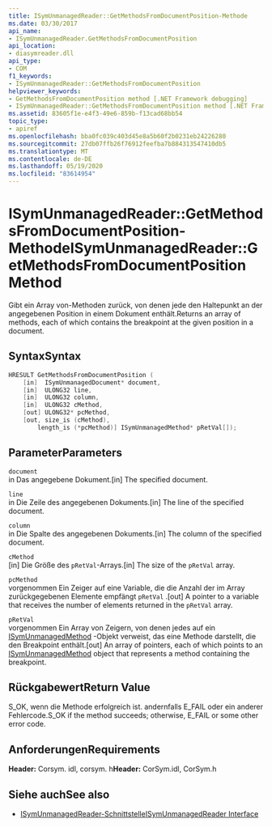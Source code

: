 ```yaml
---
title: ISymUnmanagedReader::GetMethodsFromDocumentPosition-Methode
ms.date: 03/30/2017
api_name:
- ISymUnmanagedReader.GetMethodsFromDocumentPosition
api_location:
- diasymreader.dll
api_type:
- COM
f1_keywords:
- ISymUnmanagedReader::GetMethodsFromDocumentPosition
helpviewer_keywords:
- GetMethodsFromDocumentPosition method [.NET Framework debugging]
- ISymUnmanagedReader::GetMethodsFromDocumentPosition method [.NET Framework debugging]
ms.assetid: 83605f1e-e4f3-49e6-859b-f13cad68bb54
topic_type:
- apiref
ms.openlocfilehash: bba0fc039c403d45e8a5b60f2b0231eb24226280
ms.sourcegitcommit: 27db07ffb26f76912feefba7b884313547410db5
ms.translationtype: MT
ms.contentlocale: de-DE
ms.lasthandoff: 05/19/2020
ms.locfileid: "83614954"
---
```

# <a name="isymunmanagedreadergetmethodsfromdocumentposition-method"></a><span data-ttu-id="a7fed-102">ISymUnmanagedReader::GetMethodsFromDocumentPosition-Methode</span><span class="sxs-lookup"><span data-stu-id="a7fed-102">ISymUnmanagedReader::GetMethodsFromDocumentPosition Method</span></span>
<span data-ttu-id="a7fed-103">Gibt ein Array von-Methoden zurück, von denen jede den Haltepunkt an der angegebenen Position in einem Dokument enthält.</span><span class="sxs-lookup"><span data-stu-id="a7fed-103">Returns an array of methods, each of which contains the breakpoint at the given position in a document.</span></span>  
  
## <a name="syntax"></a><span data-ttu-id="a7fed-104">Syntax</span><span class="sxs-lookup"><span data-stu-id="a7fed-104">Syntax</span></span>  
  
```cpp  
HRESULT GetMethodsFromDocumentPosition (  
    [in]  ISymUnmanagedDocument* document,  
    [in]  ULONG32 line,  
    [in]  ULONG32 column,  
    [in]  ULONG32 cMethod,  
    [out] ULONG32* pcMethod,  
    [out, size_is (cMethod),  
        length_is (*pcMethod)] ISymUnmanagedMethod* pRetVal[]);  
```  
  
## <a name="parameters"></a><span data-ttu-id="a7fed-105">Parameter</span><span class="sxs-lookup"><span data-stu-id="a7fed-105">Parameters</span></span>  
 `document`  
 <span data-ttu-id="a7fed-106">in Das angegebene Dokument.</span><span class="sxs-lookup"><span data-stu-id="a7fed-106">[in] The specified document.</span></span>  
  
 `line`  
 <span data-ttu-id="a7fed-107">in Die Zeile des angegebenen Dokuments.</span><span class="sxs-lookup"><span data-stu-id="a7fed-107">[in] The line of the specified document.</span></span>  
  
 `column`  
 <span data-ttu-id="a7fed-108">in Die Spalte des angegebenen Dokuments.</span><span class="sxs-lookup"><span data-stu-id="a7fed-108">[in] The column of the specified document.</span></span>  
  
 `cMethod`  
 <span data-ttu-id="a7fed-109">[in] Die Größe des `pRetVal`-Arrays.</span><span class="sxs-lookup"><span data-stu-id="a7fed-109">[in] The size of the `pRetVal` array.</span></span>  
  
 `pcMethod`  
 <span data-ttu-id="a7fed-110">vorgenommen Ein Zeiger auf eine Variable, die die Anzahl der im Array zurückgegebenen Elemente empfängt `pRetVal` .</span><span class="sxs-lookup"><span data-stu-id="a7fed-110">[out] A pointer to a variable that receives the number of elements returned in the `pRetVal` array.</span></span>  
  
 `pRetVal`  
 <span data-ttu-id="a7fed-111">vorgenommen Ein Array von Zeigern, von denen jedes auf ein [ISymUnmanagedMethod](isymunmanagedmethod-interface.md) -Objekt verweist, das eine Methode darstellt, die den Breakpoint enthält.</span><span class="sxs-lookup"><span data-stu-id="a7fed-111">[out] An array of pointers, each of which points to an [ISymUnmanagedMethod](isymunmanagedmethod-interface.md) object that represents a method containing the breakpoint.</span></span>  
  
## <a name="return-value"></a><span data-ttu-id="a7fed-112">Rückgabewert</span><span class="sxs-lookup"><span data-stu-id="a7fed-112">Return Value</span></span>  
 <span data-ttu-id="a7fed-113">S_OK, wenn die Methode erfolgreich ist. andernfalls E_FAIL oder ein anderer Fehlercode.</span><span class="sxs-lookup"><span data-stu-id="a7fed-113">S_OK if the method succeeds; otherwise, E_FAIL or some other error code.</span></span>  
  
## <a name="requirements"></a><span data-ttu-id="a7fed-114">Anforderungen</span><span class="sxs-lookup"><span data-stu-id="a7fed-114">Requirements</span></span>  
 <span data-ttu-id="a7fed-115">**Header:** Corsym. idl, corsym. h</span><span class="sxs-lookup"><span data-stu-id="a7fed-115">**Header:** CorSym.idl, CorSym.h</span></span>  
  
## <a name="see-also"></a><span data-ttu-id="a7fed-116">Siehe auch</span><span class="sxs-lookup"><span data-stu-id="a7fed-116">See also</span></span>

- [<span data-ttu-id="a7fed-117">ISymUnmanagedReader-Schnittstelle</span><span class="sxs-lookup"><span data-stu-id="a7fed-117">ISymUnmanagedReader Interface</span></span>](isymunmanagedreader-interface.md)
